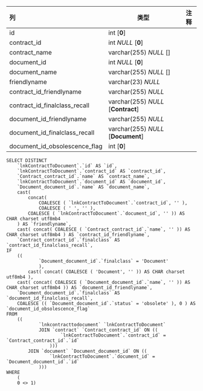 | 列                            | 类型                               | 注释 |
| :---------------------------- | ---------------------------------- | ---- |
| id                            | int [**0**]                        |      |
| contract_id                   | int *NULL* [**0**]                 |      |
| contract_name                 | varchar(255) *NULL* []             |      |
| document_id                   | int *NULL* [**0**]                 |      |
| document_name                 | varchar(255) *NULL* []             |      |
| friendlyname                  | varchar(23) *NULL*                 |      |
| contract_id_friendlyname      | varchar(255) *NULL*                |      |
| contract_id_finalclass_recall | varchar(255) *NULL* [**Contract**] |      |
| document_id_friendlyname      | varchar(255) *NULL*                |      |
| document_id_finalclass_recall | varchar(255) *NULL* [**Document**] |      |
| document_id_obsolescence_flag | int [**0**]                        |      |

```
SELECT DISTINCT
	`lnkContractToDocument`.`id` AS `id`,
	`lnkContractToDocument`.`contract_id` AS `contract_id`,
	`Contract_contract_id`.`name` AS `contract_name`,
	`lnkContractToDocument`.`document_id` AS `document_id`,
	`Document_document_id`.`name` AS `document_name`,
	cast(
		concat(
			COALESCE ( `lnkContractToDocument`.`contract_id`, '' ),
			COALESCE ( ' ', '' ),
		COALESCE ( `lnkContractToDocument`.`document_id`, '' )) AS CHAR charset utf8mb4 
	) AS `friendlyname`,
	cast( concat( COALESCE ( `Contract_contract_id`.`name`, '' )) AS CHAR charset utf8mb4 ) AS `contract_id_friendlyname`,
	`Contract_contract_id`.`finalclass` AS `contract_id_finalclass_recall`,
IF
	((
			`Document_document_id`.`finalclass` = 'Document' 
			),
		cast( concat( COALESCE ( 'Document', '' )) AS CHAR charset utf8mb4 ),
	cast( concat( COALESCE ( `Document_document_id`.`name`, '' )) AS CHAR charset utf8mb4 )) AS `document_id_friendlyname`,
	`Document_document_id`.`finalclass` AS `document_id_finalclass_recall`,
	COALESCE (( `Document_document_id`.`status` = 'obsolete' ), 0 ) AS `document_id_obsolescence_flag` 
FROM
	((
			`lnkcontracttodocument` `lnkContractToDocument`
			JOIN `contract` `Contract_contract_id` ON ((
					`lnkContractToDocument`.`contract_id` = `Contract_contract_id`.`id` 
				)))
		JOIN `document` `Document_document_id` ON ((
				`lnkContractToDocument`.`document_id` = `Document_document_id`.`id` 
			))) 
WHERE
	(
	0 <> 1)
```

